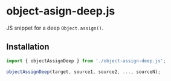 # object-asign-deep.js
JS snippet for a deep `Object.assign()`.
## Installation
```js
import { objectAssignDeep } from './object-assign-deep.js';

objectAssignDeep(target, source1, source2, ..., sourceN);
```
